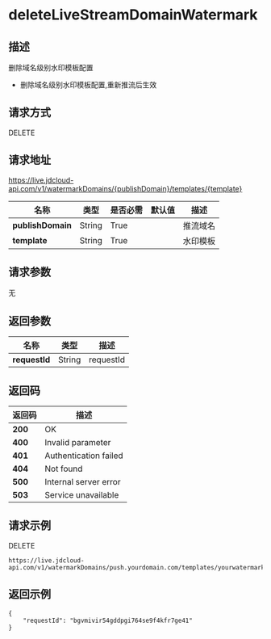# deleteLiveStreamDomainWatermark


## 描述
删除域名级别水印模板配置
- 删除域名级别水印模板配置,重新推流后生效


## 请求方式
DELETE

## 请求地址
https://live.jdcloud-api.com/v1/watermarkDomains/{publishDomain}/templates/{template}

|名称|类型|是否必需|默认值|描述|
|---|---|---|---|---|
|**publishDomain**|String|True| |推流域名|
|**template**|String|True| |水印模板|

## 请求参数
无


## 返回参数
|名称|类型|描述|
|---|---|---|
|**requestId**|String|requestId|


## 返回码
|返回码|描述|
|---|---|
|**200**|OK|
|**400**|Invalid parameter|
|**401**|Authentication failed|
|**404**|Not found|
|**500**|Internal server error|
|**503**|Service unavailable|

## 请求示例
DELETE
```
https://live.jdcloud-api.com/v1/watermarkDomains/push.yourdomain.com/templates/yourwatermarktemplate
```

## 返回示例
```
{
    "requestId": "bgvmivir54gddpgi764se9f4kfr7ge41"
}
```
